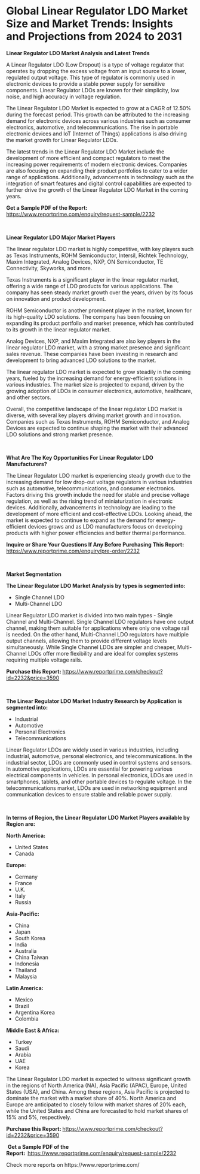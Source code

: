 <p><h1>Global Linear Regulator LDO Market Size and Market Trends: Insights and Projections from 2024 to 2031</h1></p><p><strong>Linear Regulator LDO Market Analysis and Latest Trends</strong></p>
<p><p>A Linear Regulator LDO (Low Dropout) is a type of voltage regulator that operates by dropping the excess voltage from an input source to a lower, regulated output voltage. This type of regulator is commonly used in electronic devices to provide a stable power supply for sensitive components. Linear Regulator LDOs are known for their simplicity, low noise, and high accuracy in voltage regulation.</p><p>The Linear Regulator LDO Market is expected to grow at a CAGR of 12.50% during the forecast period. This growth can be attributed to the increasing demand for electronic devices across various industries such as consumer electronics, automotive, and telecommunications. The rise in portable electronic devices and IoT (Internet of Things) applications is also driving the market growth for Linear Regulator LDOs.</p><p>The latest trends in the Linear Regulator LDO Market include the development of more efficient and compact regulators to meet the increasing power requirements of modern electronic devices. Companies are also focusing on expanding their product portfolios to cater to a wider range of applications. Additionally, advancements in technology such as the integration of smart features and digital control capabilities are expected to further drive the growth of the Linear Regulator LDO Market in the coming years.</p></p>
<p><strong>Get a Sample PDF of the Report:&nbsp;</strong> <a href="https://www.reportprime.com/enquiry/request-sample/2232">https://www.reportprime.com/enquiry/request-sample/2232</a></p>
<p>&nbsp;</p>
<p><strong>Linear Regulator LDO Major Market Players</strong></p>
<p><p>The linear regulator LDO market is highly competitive, with key players such as Texas Instruments, ROHM Semiconductor, Intersil, Richtek Technology, Maxim Integrated, Analog Devices, NXP, ON Semiconductor, TE Connectivity, Skyworks, and more. </p><p>Texas Instruments is a significant player in the linear regulator market, offering a wide range of LDO products for various applications. The company has seen steady market growth over the years, driven by its focus on innovation and product development.</p><p>ROHM Semiconductor is another prominent player in the market, known for its high-quality LDO solutions. The company has been focusing on expanding its product portfolio and market presence, which has contributed to its growth in the linear regulator market.</p><p>Analog Devices, NXP, and Maxim Integrated are also key players in the linear regulator LDO market, with a strong market presence and significant sales revenue. These companies have been investing in research and development to bring advanced LDO solutions to the market.</p><p>The linear regulator LDO market is expected to grow steadily in the coming years, fueled by the increasing demand for energy-efficient solutions in various industries. The market size is projected to expand, driven by the growing adoption of LDOs in consumer electronics, automotive, healthcare, and other sectors.</p><p>Overall, the competitive landscape of the linear regulator LDO market is diverse, with several key players driving market growth and innovation. Companies such as Texas Instruments, ROHM Semiconductor, and Analog Devices are expected to continue shaping the market with their advanced LDO solutions and strong market presence.</p></p>
<p>&nbsp;</p>
<p><strong>What Are The Key Opportunities For Linear Regulator LDO Manufacturers?</strong></p>
<p><p>The Linear Regulator LDO market is experiencing steady growth due to the increasing demand for low drop-out voltage regulators in various industries such as automotive, telecommunications, and consumer electronics. Factors driving this growth include the need for stable and precise voltage regulation, as well as the rising trend of miniaturization in electronic devices. Additionally, advancements in technology are leading to the development of more efficient and cost-effective LDOs. Looking ahead, the market is expected to continue to expand as the demand for energy-efficient devices grows and as LDO manufacturers focus on developing products with higher power efficiencies and better thermal performance.</p></p>
<p><strong>Inquire or Share Your Questions If Any Before Purchasing This Report:</strong> <a href="https://www.reportprime.com/enquiry/pre-order/2232">https://www.reportprime.com/enquiry/pre-order/2232</a></p>
<p>&nbsp;</p>
<p><strong>Market Segmentation</strong></p>
<p><strong>The Linear Regulator LDO Market Analysis by types is segmented into:</strong></p>
<p><ul><li>Single Channel LDO</li><li>Multi-Channel LDO</li></ul></p>
<p><p>Linear Regulator LDO market is divided into two main types - Single Channel and Multi-Channel. Single Channel LDO regulators have one output channel, making them suitable for applications where only one voltage rail is needed. On the other hand, Multi-Channel LDO regulators have multiple output channels, allowing them to provide different voltage levels simultaneously. While Single Channel LDOs are simpler and cheaper, Multi-Channel LDOs offer more flexibility and are ideal for complex systems requiring multiple voltage rails.</p></p>
<p><strong>Purchase this Report:&nbsp;</strong><a href="https://www.reportprime.com/checkout?id=2232&price=3590">https://www.reportprime.com/checkout?id=2232&price=3590</a></p>
<p>&nbsp;</p>
<p><strong>The Linear Regulator LDO Market Industry Research by Application is segmented into:</strong></p>
<p><ul><li>Industrial</li><li>Automotive</li><li>Personal Electronics</li><li>Telecommunications</li></ul></p>
<p><p>Linear Regulator LDOs are widely used in various industries, including industrial, automotive, personal electronics, and telecommunications. In the industrial sector, LDOs are commonly used in control systems and sensors. In automotive applications, LDOs are essential for powering various electrical components in vehicles. In personal electronics, LDOs are used in smartphones, tablets, and other portable devices to regulate voltage. In the telecommunications market, LDOs are used in networking equipment and communication devices to ensure stable and reliable power supply.</p></p>
<p>&nbsp;</p>
<p><strong>In terms of Region, the Linear Regulator LDO Market Players available by Region are:</strong></p>
<p>
    <p> <strong> North America: </strong>
        <ul>
            <li>United States</li>
            <li>Canada</li>
        </ul>
        </p> 
    <p> <strong> Europe: </strong>
        <ul>
            <li>Germany</li>
            <li>France</li>
            <li>U.K.</li>
            <li>Italy</li>
            <li>Russia</li>
        </ul>
        </p> 
    <p> <strong> Asia-Pacific: </strong>
        <ul>
            <li>China</li>
            <li>Japan</li>
            <li>South Korea</li>
            <li>India</li>
            <li>Australia</li>
            <li>China Taiwan</li>
            <li>Indonesia</li>
            <li>Thailand</li>
            <li>Malaysia</li>
        </ul>
        </p> 
    <p> <strong> Latin America: </strong>
        <ul>
            <li>Mexico</li>
            <li>Brazil</li>
            <li>Argentina Korea</li>
            <li>Colombia</li>
        </ul>
        </p> 
    <p> <strong> Middle East & Africa: </strong>
        <ul>
            <li>Turkey</li>
            <li>Saudi</li>
            <li>Arabia</li>
            <li>UAE</li>
            <li>Korea</li>
        </ul>
    </p>
    </p>
<p><p>The Linear Regulator LDO market is expected to witness significant growth in the regions of North America (NA), Asia Pacific (APAC), Europe, United States (USA), and China. Among these regions, Asia Pacific is projected to dominate the market with a market share of 40%. North America and Europe are anticipated to closely follow with market shares of 20% each, while the United States and China are forecasted to hold market shares of 15% and 5%, respectively.</p></p>
<p><strong>Purchase this Report: </strong><a href="https://www.reportprime.com/checkout?id=2232&price=3590">https://www.reportprime.com/checkout?id=2232&price=3590</a></p>
<p>&nbsp;<strong>Get a Sample PDF of the Report:&nbsp;&nbsp;</strong><a href="https://www.reportprime.com/enquiry/request-sample/2232">https://www.reportprime.com/enquiry/request-sample/2232</a></p>
<p><strong></strong></p>
<p>Check more reports on https://www.reportprime.com/</p>